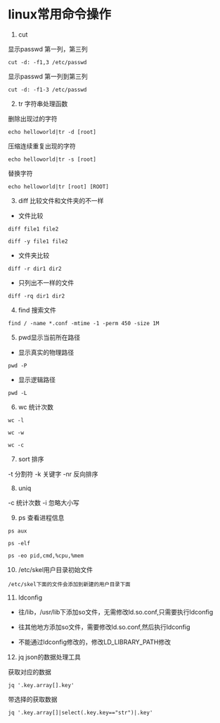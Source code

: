 # linux常用命令操作

1. cut 

显示passwd 第一列，第三列

`cut -d: -f1,3 /etc/passwd`

显示passwd 第一列到第三列

`cut -d: -f1-3 /etc/passwd`

2. tr 字符串处理函数

删除出现过的字符

`echo helloworld|tr -d [root]`

压缩连续重复出现的字符

`echo helloworld|tr -s [root]`

替换字符

`echo helloworld|tr [root] [ROOT]`

3. diff 比较文件和文件夹的不一样

* 文件比较

`diff file1 file2`

`diff -y file1 file2`

* 文件夹比较

`diff -r dir1 dir2`

* 只列出不一样的文件

`diff -rq dir1 dir2`


4. find 搜索文件

`find / -name *.conf -mtime -1 -perm 450 -size 1M`


5. pwd显示当前所在路径

* 显示真实的物理路径

`pwd -P`

* 显示逻辑路径

`pwd -L`

6. wc 统计次数

`wc -l`

`wc -w`

`wc -c`


7. sort 排序

-t 分割符
-k 关键字
-nr 反向排序

8. uniq

-c 统计次数
-i 忽略大小写

9. ps 查看进程信息

`ps aux`

`ps -elf`

`ps -eo pid,cmd,%cpu,%mem`

10. /etc/skel用户目录初始文件

`/etc/skel下面的文件会添加到新建的用户目录下面`

11. ldconfig

* 往/lib，/usr/lib下添加so文件，无需修改ld.so.conf,只需要执行ldconfig

* 往其他地方添加so文件，需要修改ld.so.conf,然后执行ldconfig

* 不能通过ldconfig修改的，修改LD_LIBRARY_PATH修改

12. jq json的数据处理工具

获取对应的数据

`jq '.key.array[].key'`

带选择的获取数据

`jq '.key.array[]|select(.key.key=="str")|.key'`


